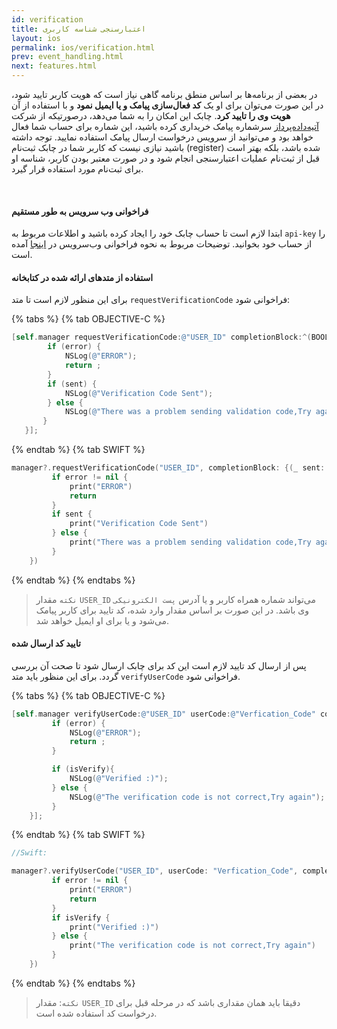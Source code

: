 ```yaml
---
id: verification
title: اعتبارسنجی شناسه کاربری
layout: ios
permalink: ios/verification.html
prev: event_handling.html
next: features.html
---
```


در بعضی از برنامه‌ها بر اساس منطق برنامه گاهی نیاز است که هویت کاربر تایید شود، در این صورت می‌توان برای او یک **کد فعال‌سازی پیامک و یا ایمیل نمود** و با استفاده از آن **هویت وی را تایید کرد**. چابک این امکان را به شما می‌دهد، درصورتیکه از شرکت [آتیه‌داده‌پرداز](http://www.adpdigital.com) سرشماره پیامک خریداری کرده باشید، این شماره برای حساب شما فعال خواهد بود و می‌توانید از سرویس درخواست ارسال پیامک استفاده نمایید. توجه داشته باشید نیازی نیست که کاربر شما در چابک ثبت‌نام (register) شده باشد، بلکه بهتر است قبل از ثبت‌نام عملیات اعتبارسنجی انجام شود و در صورت معتبر بودن کاربر، شناسه او برای ثبت‌نام مورد استفاده قرار گیرد.

<Br>

#### فراخوانی وب سرویس به طور مستقیم


ابتدا لازم است تا حساب چابک خود را ایجاد کرده باشید و اطلاعات مربوط به `api-key` را از حساب خود بخوانید. توضیحات مربوط به نحوه فراخوانی وب‌سرویس در [اینجا](https://apidoc.chabok.io/#/Verification) آمده است.

#### استفاده از متدهای ارائه شده در کتابخانه

برای این منظور لازم است تا متد `requestVerificationCode` فراخوانی شود:

{% tabs %}
{% tab OBJECTIVE-C %}
 ```objectivec
[self.manager requestVerificationCode:@"USER_ID" completionBlock:^(BOOL sent, NSError *error) {
         if (error) {
             NSLog(@"ERROR");
             return ;
         }
         if (sent) {
             NSLog(@"Verification Code Sent");
         } else {
             NSLog(@"There was a problem sending validation code,Try again");
        }
    }];
```
{% endtab %}
{% tab SWIFT %}
```swift
manager?.requestVerificationCode("USER_ID", completionBlock: {(_ sent: Bool, _ error: Error?) -> Void in
         if error != nil {
             print("ERROR")
             return
         }
         if sent {
             print("Verification Code Sent")
         } else {
             print("There was a problem sending validation code,Try again")
         }
    })
```
{% endtab %}
{% endtabs %}

>`نکته` مقدار `USER_ID` می‌تواند شماره‌ همراه کاربر و یا آدرس `پست الکترونیکی`
> وی باشد. در این صورت بر اساس مقدار وارد شده، کد تایید برای کاربر پیامک
> می‌شود و یا برای او ایمیل خواهد شد.

#### تایید کد ارسال شده


پس از ارسال کد تایید لازم است این کد برای چابک ارسال شود تا صحت آن بررسی گردد. برای این منظور باید متد `verifyUserCode` فراخوانی شود.

{% tabs %}
{% tab OBJECTIVE-C %}
```objectivec
[self.manager verifyUserCode:@"USER_ID" userCode:@"Verfication_Code" completionBlock:^(BOOL isVerify, NSError *error) {
         if (error) {
             NSLog(@"ERROR");
             return ;
         }

         if (isVerify){
             NSLog(@"Verified :)");
         } else {
             NSLog(@"The verification code is not correct,Try again");
         }
    }];
```
{% endtab %}
{% tab SWIFT %}
```swift
//Swift:

manager?.verifyUserCode("USER_ID", userCode: "Verfication_Code", completionBlock: {(_ isVerify: Bool, _ error: Error?) -> Void in
         if error != nil {
             print("ERROR")
             return
         }
         if isVerify {
             print("Verified :)")
         } else {
             print("The verification code is not correct,Try again")
         }
    })
```
{% endtab %}
{% endtabs %}
>  `نکته`: مقدار `USER_ID`  دقیقا باید همان مقداری باشد که در مرحله قبل  برای درخواست کد استفاده شده است.

